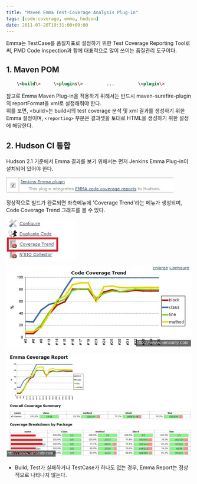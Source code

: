 ```yaml
---
title: "Maven Emma Test-Coverage Analysis Plug-in"
tags: [code-coverage, emma, hudson]
date: 2011-07-20T19:31:00+09:00
---
```


Emma는 TestCase를 품질지표로 설정하기 위한 Test Coverage Reporting Tool로써, PMD Code Inspection과 함께 대표적으로 많이 쓰이는 품질관리 도구이다.

## 1. Maven POM
```xml
    \<build\>     \<plugins\>         ...         \<plugin\>             \<groupId\>org.apache.maven.plugins\</groupId\>             \<artifactId\>maven-surefire-plugin\</artifactId\>             \<inherited\>true\</inherited\>             \<configuration\>                 \<forkMode\>always\</forkMode\>                 \<reportFormat\>xml\</reportFormat\>             \</configuration\>         \</plugin\>         \<!-- EMMA --\>         \<plugin\>             \<groupId\>org.codehaus.mojo\</groupId\>             \<artifactId\>emma-maven-plugin\</artifactId\>             \<version\>1.0-alpha-1\</version\>             \<configuration\>                 \<filters\>                     \<filter\>-\*.Test\*\</filter\>                 \</filters\>             \</configuration\>         \</plugin\>     \</plugins\> \</build\> ... \<!-- Reporting --\> \<reporting\>     \<plugins\>         ...         \<plugin\>             \<groupId\>org.codehaus.mojo\</groupId\>             \<artifactId\>emma-maven-plugin\</artifactId\>             \<inherited\>true\</inherited\>         \</plugin\>     \</plugins\> \</reporting\>
```
  
참고로 Emma Maven Plug-in을 적용하기 위해서는 반드시 maven-surefire-plugin의 reportFormat을 xml로 설정해줘야 한다.  
위를 보면, \<build\>는 build시의 test coverage 분석 및 xml 결과를 생성하기 위한 Emma 설정이며, `<reporting>` 부분은 결과셋을 토대로 HTML을 생성하기 위한 설정에 해당한다.  
  
  

## 2. Hudson CI 통합
Hudson 2.1 기준에서 Emma 결과를 보기 위해서는 먼저 Jenkins Emma Plug-in이 설치되어 있어야 한다.  

![step 1](/assets/image/2011-07-20-201108202028.jpg)
  
정상적으로 빌드가 완료되면 좌측메뉴에 'Coverage Trend'라는 메뉴가 생성되며, Code Coverage Trend 그래프를 볼 수 있다.  

![step 2](/assets/image/2011-07-20-201108202101.jpg)

![step 3](/assets/image/2011-07-20-201108202102.jpg)

![step 4](/assets/image/2011-07-20-201108202103.jpg)
  

  
* Build, Test가 실패하거나 TestCase가 하나도 없는 경우, Emma Report는 정상적으로 나타나지 않는다.
